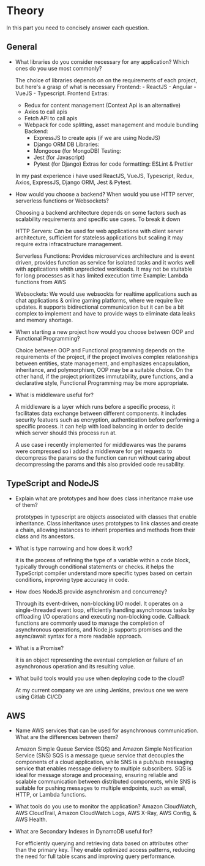 # Theory

In this part you need to concisely answer each question.

## General

- What libraries do you consider necessary for any application? Which ones do you use most commonly?

  The choice of libraries depends on on the requirements of each project, but here's a grasp of what is necessary
  Frontend:
      - ReactJS
      - Angular
      - VueJS
      - Typescript.
  Frontend Extras:
    - Redux for content management (Context Api is an alternative)
    - Axios to call apis
    - Fetch API to call apis
    - Webpack for code splitting, asset management and module bundling
  Backend:
      - ExpressJS to create apis (if we are using NodeJS)
      - Django ORM
  DB Libraries:
      - Mongoose (for MongoDB)
  Testing:
      - Jest (for Javascript)
      - Pytest (for Django)
  Extras for code formatting: ESLint & Prettier

  In my past experience i have used ReactJS, VueJS, Typescript, Redux, Axios, ExpressJS, Django ORM, Jest & Pytest.
  
- How would you choose a backend? When would you use HTTP server, serverless functions or Websockets?

  Choosing a backend architecture depends on some factors such as scalability requirements and specific use cases.
  To break it down

   HTTP Servers:
    Can be used for web applications with client server architecture, sufficient for stateless applications but scaling it may require extra
    infracstructure management.
  
  Serverless Functions:
    Provides microservices architecture and is event driven, provides function as service for isolated tasks and it works well with applications whith unpredicted workloads.
    It may not be stuitable for long processes as it has limited execution time
    Example: Lambda functions from AWS

  Websockets:
    We would use websockts for realtime applications such as chat applications & online gaming platforms, where we require live updates.
    it supports bidirectional communication but it can be a bit complex to implement and have to provide ways to eliminate data leaks and memory shortage.

- When starting a new project how would you choose between OOP and Functional Programming?
  
  Choice between OOP and Functional programming depends on the requirements of the project, if the project involves complex relationships between entities, state management,
  and emphasizes encapsulation, inheritance, and polymorphism, OOP may be a suitable choice. On the other hand, if the project prioritizes immutability, pure functions, and a
  declarative style, Functional Programming may be more appropriate. 
  
- What is middleware useful for?

  A middleware is a layer which runs before a specific process, it facilitates data exchange between different components.
  it includes security featuers such as encryption, authentication before performing a specific process.
  it can help with load balancing in order to decide which server should this process run at.

  A use case i recently implemented for middlewares was the params were compressed so i added a middleware for get requests to decompress the params so the function can run
  without caring about decompressing the params and this also provided code reusability.

## TypeScript and NodeJS

- Explain what are prototypes and how does class inheritance make use of them?

  prototypes in typescript are objects associated with classes that enable inheritance. Class inheritance uses prototypes to link classes and create a chain,
  allowing instances to inherit properties and methods from their class and its ancestors.
  
- What is type narrowing and how does it work?

  it is the process of refining the type of a variable within a code block, typically through conditional statements or checks.
  it helps the TypeScript compiler understand more specific types based on certain conditions, improving type accuracy in code.
  
- How does NodeJS provide asynchronism and concurrency?

  Through its event-driven, non-blocking I/O model. It operates on a single-threaded event loop, efficiently handling asynchronous tasks by offloading I/O
  operations and executing non-blocking code. Callback functions are commonly used to manage the completion of asynchronous operations, and Node.js supports
  promises and the async/await syntax for a more readable approach.

- What is a Promise?

  it is an object representing the eventual completion or failure of an asynchronous operation and its resulting value.

- What build tools would you use when deploying code to the cloud?

  At my current company we are using Jenkins, previous one we were using Gitlab CI/CD
  
## AWS

- Name AWS services that can be used for asynchronous communication. What are the differences between them?

  Amazon Simple Queue Service (SQS) and Amazon Simple Notification Service (SNS)
  SQS is a message queue service that decouples the components of a cloud application, while SNS is a pub/sub messaging service that enables message delivery to multiple subscribers.
  SQS is ideal for message storage and processing, ensuring reliable and scalable communication between distributed components, while SNS is suitable for pushing messages to multiple
  endpoints, such as email, HTTP, or Lambda functions.
  
- What tools do you use to monitor the application?
    Amazon CloudWatch, AWS CloudTrail, Amazon CloudWatch Logs, AWS X-Ray, AWS Config, & AWS Health.
  
- What are Secondary Indexes in DynamoDB useful for?

  For efficiently querying and retrieving data based on attributes other than the primary key. They enable optimized access patterns, reducing the need for
  full table scans and improving query performance.
